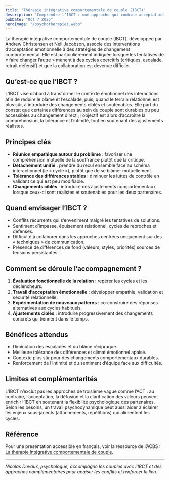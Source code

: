```yaml
---
title: "Thérapie intégrative comportementale de couple (IBCT)"
description: "Comprendre l’IBCT : une approche qui combine acceptation émotionnelle et changement comportemental pour apaiser les cycles de conflit et renforcer l’intimité."
pubDate: "Oct 7 2025"
heroImage: "/psychotherapies.webp"
---
```


La thérapie intégrative comportementale de couple (IBCT), développée par Andrew Christensen et Neil Jacobson, associe des interventions d’acceptation émotionnelle à des stratégies de changement comportemental. Elle est particulièrement indiquée lorsque les tentatives de « faire changer l’autre » mènent à des cycles coercitifs (critiques, escalade, retrait défensif) et que la collaboration est devenue difficile.

## Qu’est-ce que l’IBCT ?

L’IBCT vise d’abord à transformer le contexte émotionnel des interactions afin de réduire le blâme et l’escalade, puis, quand le terrain relationnel est plus sûr, à introduire des changements ciblés et soutenables. Elle part du constat que certaines différences au sein du couple sont durables ou peu accessibles au changement direct ; l’objectif est alors d’accroître la compréhension, la tolérance et l’intimité, tout en soutenant des ajustements réalistes.

## Principes clés

- **Réunion empathique autour du problème** : favoriser une compréhension mutuelle de la souffrance plutôt que la critique.
- **Détachement unifié** : prendre du recul ensemble face au schéma interactionnel (le « cycle »), plutôt que de se blâmer mutuellement.
- **Tolérance des différences stables** : diminuer les luttes de contrôle en validant ce qui est peu modifiable.
- **Changements ciblés** : introduire des ajustements comportementaux lorsque ceux-ci sont réalistes et soutenables pour les deux partenaires.

## Quand envisager l’IBCT ?

- Conflits récurrents qui s’enveniment malgré les tentatives de solutions.
- Sentiment d’impasse, épuisement relationnel, cycles de reproches et défenses.
- Difficulté à collaborer dans les approches centrées uniquement sur des « techniques » de communication.
- Présence de différences de fond (valeurs, styles, priorités) sources de tensions persistantes.

## Comment se déroule l’accompagnement ?

1. **Évaluation fonctionnelle de la relation** : repérer les cycles et les déclencheurs.
2. **Travail d’acceptation émotionnelle** : développer empathie, validation et sécurité relationnelle.
3. **Expérimentation de nouveaux patterns** : co‑construire des réponses alternatives aux cycles habituels.
4. **Ajustements ciblés** : introduire progressivement des changements concrets qui tiennent dans le temps.

## Bénéfices attendus

- Diminution des escalades et du blâme réciproque.
- Meilleure tolérance des différences et climat émotionnel apaisé.
- Contexte plus sûr pour des changements comportementaux durables.
- Renforcement de l’intimité et du sentiment d’équipe face aux difficultés.

## Limites et complémentarités

L’IBCT n’exclut pas les approches de troisième vague comme l’ACT : au contraire, l’acceptation, la défusion et la clarification des valeurs peuvent enrichir l’IBCT en soutenant la flexibilité psychologique des partenaires. Selon les besoins, un travail psychodynamique peut aussi aider à éclairer les enjeux sous‑jacents (attachements, répétitions) qui alimentent les cycles.

## Référence

Pour une présentation accessible en français, voir la ressource de l’ACBS : [La thérapie intégrative comportementale de couple](https://contextualscience.org/la_therapie_integrative_comportementale_de_couple).

---

*Nicolas Devaux, psychologue, accompagne les couples avec l’IBCT et des approches complémentaires pour apaiser les conflits et renforcer le lien.*


